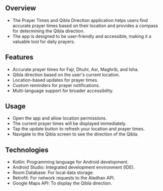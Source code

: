 ## Overview
- The Prayer Times and Qibla Direction application helps users find accurate prayer times based on their location and provides a compass for determining the Qibla direction. 
- The app is designed to be user-friendly and accessible, making it a valuable tool for daily prayers.

## Features
- Accurate prayer times for Fajr, Dhuhr, Asr, Maghrib, and Isha.
- Qibla direction based on the user's current location.
- Location-based updates for prayer times.
- Custom reminders for prayer notifications.
- Multi-language support for broader accessibility.

## Usage
- Open the app and allow location permissions.
- The current prayer times will be displayed immediately.
- Tap the update button to refresh your location and prayer times.
- Navigate to the Qibla screen to see the direction of the Qibla.

## Technologies
- Kotlin: Programming language for Android development.
- Android Studio: Integrated development environment (IDE).
- Room Database: For local data storage.
- Retrofit: For network requests to the Aladhan API.
- Google Maps API: To display the Qibla direction.
